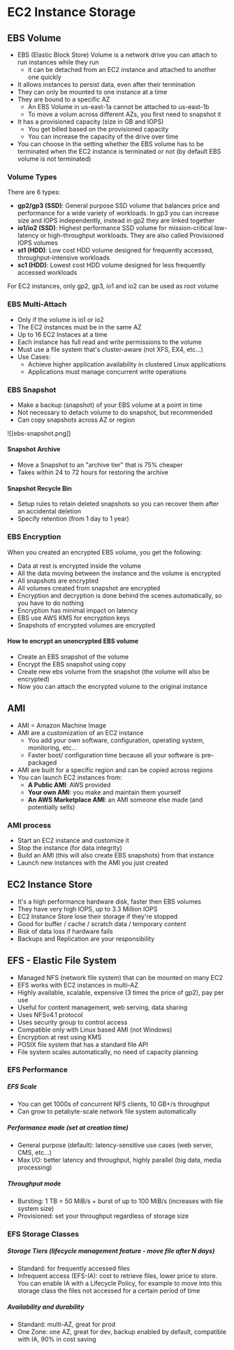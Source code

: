 # EC2 Instance Storage

## EBS Volume
- EBS (Elastic Block Store) Volume is a network drive you can attach to run instances while they run
	- it can be detached from an EC2 instance and attached to another one quickly
- It allows instances to persist data, even after their termination
- They can only be mounted to one instance at a time
- They are bound to a specific AZ
	- An EBS Volume in us-east-1a cannot be attached to us-east-1b
	- To move a volum across different AZs, you first need to snapshot it
- It has a provisioned capacity (size in GB and IOPS)
	- You get billed based on the provisioned capacity
	- You can increase the capacity of the drive over time
- You can choose in the setting whether the EBS volume has to be terminated when the EC2 instance is terminated or not (by default EBS volume is not terminated)

### Volume Types
There are 6 types:
- **gp2/gp3 (SSD)**: General purpose SSD volume that balances price and performance for a wide variety of workloads. In gp3 you can increase size and IOPS independently, instead in gp2 they are linked together
- **io1/io2 (SSD)**: Highest performance SSD volume for mission-critical low-latency or high-throughput workloads. They are also called Provisioned IOPS volumes
- **st1 (HDD)**: Low cost HDD volume designed for frequently accessed, throughput-intensive workloads
- **sc1 (HDD)**: Lowest cost HDD volume designed for less frequently accessed workloads

For EC2 instances, only gp2, gp3, io1 and io2 can be used as root volume

### EBS Multi-Attach
- Only if the volume is io1 or io2
- The EC2 instances must be in the same AZ
- Up to 16 EC2 Instaces at a time
- Each instance has full read and write permissions to the volume
- Must use a file system that's cluster-aware (not XFS, EX4, etc...)
- Use Cases:
	- Achieve higher application availability in clustered Linux applications
	- Applications must manage concurrent write operations


### EBS Snapshot
- Make a backup (snapshot) of your EBS volume at a point in time
- Not necessary to detach volume to do snapshot, but recommended
- Can copy snapshots across AZ or region

![[ebs-snapshot.png]]

#### Snapshot Archive
- Move a Snapshot to an "archive tier" that is 75% cheaper
- Takes within 24 to 72 hours for restoring the archive

#### Snapshot Recycle Bin
- Setup rules to retain deleted snapshots so you can recover them after an accidental deletion
- Specify retention (from 1 day to 1 year)

### EBS Encryption
When you created an encrypted EBS volume, you get the following:
- Data at rest is encrypted inside the volume
- All the data moving between the instance and the volume is encrypted
- All snapshots are encrypted
- All volumes created from snapshot are encrypted
- Encryption and decryption is done behind the scenes automatically, so you have to do nothing
- Encryption has minimal impact on latency
- EBS use AWS KMS for encryption keys
- Snapshots of encrypted volumes are encrypted

#### How to encrypt an unencrypted EBS volume
- Create an EBS snapshot of the volume
- Encrypt the EBS snapshot using copy
- Create new ebs volume from the snapshot (the volume will also be encrypted)
- Now you can attach the encrypted volume to the original instance

## AMI
- AMI = Amazon Machine Image
- AMI are a customization of an EC2 instance
	- You add your own software, configuration, operating system, monitoring, etc...
	- Faster boot/ configuration time because all your software is pre-packaged
- AMI are built for a specific region and can be copied across regions
- You can launch EC2 instances from:
	- **A Public AMI**: AWS provided
	- **Your own AMI**: you make and maintain them yourself
	- **An AWS Marketplace AMI**: an AMI someone else made (and potentially sells)

### AMI process
- Start an EC2 instance and customize it
- Stop the instance (for data integrity)
- Build an AMI (this will also create EBS snapshots) from that instance
- Launch new instances with the AMI you just created

## EC2 Instance Store
- It's a high performance hardware disk, faster then EBS volumes
- They have very high IOPS, up to 3.3 Million IOPS
- EC2 Instance Store lose their storage if they're stopped
- Good for buffer / cache / scratch data / temporary content
- Risk of data loss if hardware fails
- Backups and Replication are your responsibility

## EFS - Elastic File System
- Managed NFS (network file system) that can be mounted on many EC2
- EFS works with EC2 instances in multi-AZ
- Highly available, scalable, expensive (3 times the price of gp2), pay per use
- Useful for content management, web serving, data sharing
- Uses NFSv4.1 protocol
- Uses security group to control access
- Compatible only with Linux based AMI (not Windows)
- Encryption at rest using KMS
- POSIX file system that has a standard file API
- File system scales automatically, no need of capacity planning

### EFS Performance
##### EFS Scale
- You can get 1000s of concurrent NFS clients, 10 GB+/s throughput
- Can grow to petabyte-scale network file system automatically

##### Performance mode (set at creation time)
- General purpose (default): latency-sensitive use cases (web server, CMS, etc...)
- Max I/O: better latency and throughput, highly parallel (big data, media processing)

##### Throughput mode
- Bursting: 1 TB = 50 MiB/s + burst of up to 100 MiB/s (increases with file system size)
- Provisioned: set your throughput regardless of storage size

### EFS Storage Classes
##### Storage Tiers (lifecycle management feature - move file after N days)
- Standard: for frequently accessed files
- Infrequent access (EFS-IA): cost to retrieve files, lower price to store. You can enable IA with a Lifecycle Policy, for example to move into this storage class the files not accessed for a certain period of time

##### Availability and durability
- Standard: multi-AZ, great for prod
- One Zone: one AZ, great for dev, backup enabled by default, compatible with IA, 90% in cost saving
